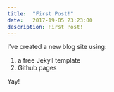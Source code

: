 ```yaml
---
title:  "First Post!"
date:   2017-19-05 23:23:00
description: First Post!
---
```


I've created a new blog site using:
1. a free Jekyll template
2. Github pages

Yay!
